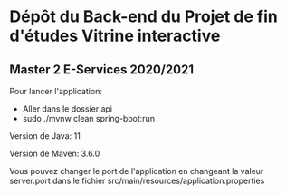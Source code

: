# Dépôt du Back-end du Projet de fin d'études Vitrine interactive

## Master 2 E-Services 2020/2021

Pour lancer l'application: 
- Aller dans le dossier api
- sudo ./mvnw clean spring-boot:run

Version de Java: 11

Version de Maven: 3.6.0

Vous pouvez changer le port de l'application en changeant la valeur server.port dans le fichier src/main/resources/application.properties
